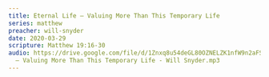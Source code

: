 ```yaml
---
title: Eternal Life – Valuing More Than This Temporary Life
series: matthew
preacher: will-snyder
date: 2020-03-29
scripture: Matthew 19:16-30
audio: https://drive.google.com/file/d/1Znxq8u54deGL80OZNELZK1nfW9n2aFS9/view
  – Valuing More Than This Temporary Life - Will Snyder.mp3
---
```

